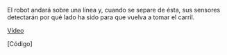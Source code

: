 El robot andará sobre una línea y, cuando se separe de ésta, sus sensores detectarán por qué lado ha sido para que vuelva a tomar el carril.

[Vídeo](https://youtu.be/9QNZMJpgcRM)

[Código]
